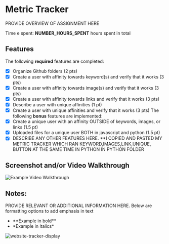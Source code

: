 # Metric Tracker

PROVIDE OVERVIEW OF ASSIGNMENT HERE

Time e spent: **NUMBER_HOURS_SPENT** hours spent in total
## Features
The following **required** features are completed:
- [X] Organize Github folders (2 pts)
- [x] Create a user with affinity towards keyword(s) and verify that it works (3
pts)
- [x] Create a user with affinity towards image(s) and verify that it works (3 pts)
- [x] Create a user with affinity towards links and verify that it works (3 pts)
- [x] Describe a user with unique affinities (1 pt)
- [x] Create a user with unique affinities and verify that it works (3 pts)
The following **bonus** features are implemented:
- [x] Create a unique user with an affinity OUTSIDE of keywords, images, or links
(1.5 pt)
- [x] Uploaded files for a unique user BOTH in javascript and python (1.5 pt)
- [X] DESCRIBE ANY OTHER FEATURES HERE. **I COPIED AND PASTED MY METRIC TRACKER WHICH RAN KEYWORD,IMAGES,LINK,UNIQUE, BUTTON AT THE SAME TIME IN PYTHON IN PYTHON FOLDER
## Screenshot and/or Video Walkthrough
<img src="https://imgur.com/gallery/4rAXx5x" title='Example Video Walkthrough'
width='' alt='Example Video Walkthrough' />
## Notes:
PROVIDE RELEVANT OR ADDITIONAL INFORMATION HERE. Below are formatting options to
add emphasis in text
<ul>
<li>**Example in bold**</li>
<li>*Example in italics*</li>
</ul>


![website-tracker-display](https://github.com/lopezalejandro23/Platform-Computing/assets/158085031/7ace1e4d-188b-4ac6-bc40-e39018cb7d66)
